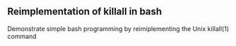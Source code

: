 ## Reimplementation of killall in bash

Demonstrate simple bash programming by reimiplementing the Unix killall(1) command


